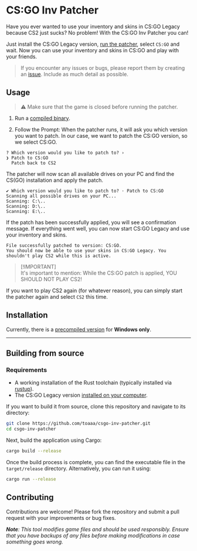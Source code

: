 # CS:GO Inv Patcher

Have you ever wanted to use your inventory and skins in CS:GO Legacy because CS2 just sucks? No problem! With the CS:GO Inv Patcher you can!

Just install the CS:GO Legacy version, [run the patcher](#usage), select `CS:GO` and wait. Now you can use your inventory and skins in CS:GO and play with your friends.

> If you encounter any issues or bugs, please report them by creating an [issue](https://github.com/Toaaa/csgo-inv-patcher/issues/new). Include as much detail as possible.

## Usage

> ⚠️ Make sure that the game is closed before running the patcher.

1. Run a [compiled binary](#installation).

2. Follow the Prompt: When the patcher runs, it will ask you which version you want to patch. In our case, we want to patch the CS:GO version, so we select CS:GO.

```
? Which version would you like to patch to? ›
❯ Patch to CS:GO
  Patch back to CS2
```

The patcher will now scan all available drives on your PC and find the CS(GO) installation and apply the patch.

```
✔ Which version would you like to patch to? · Patch to CS:GO
Scanning all possible drives on your PC...
Scanning: C:\..
Scanning: D:\..
Scanning: E:\..
```

If the patch has been successfully applied, you will see a confirmation message. If everything went well, you can now start CS:GO Legacy and use your inventory and skins.

```csgo message
File successfully patched to version: CS:GO.
You should now be able to use your skins in CS:GO Legacy. You shouldn't play CS2 while this is active.
```

> [!IMPORTANT]\
> It's important to mention: While the CS:GO patch is applied, YOU SHOULD NOT PLAY CS2!

If you want to play CS2 again (for whatever reason), you can simply start the patcher again and select `CS2` this time.

## Installation

Currently, there is a [precompiled version](https://github.com/Toaaa/csgo-inv-patcher/releases/latest) for **Windows only**.

---


## Building from source
### Requirements

- A working installation of the Rust toolchain (typically installed via [rustup](https://rustup.rs/)).
- The CS:GO Legacy version [installed on your computer](https://bo3.gg/news/how-to-download-csgo-in-steam-after-cs2-release).

If you want to build it from source, clone this repository and navigate to its directory:

```bash
git clone https://github.com/toaaa/csgo-inv-patcher.git
cd csgo-inv-patcher
```

Next, build the application using Cargo:

```bash
cargo build --release
```

Once the build process is complete, you can find the executable file in the `target/release` directory.
Alternatively, you can run it using:

```sh
cargo run --release
```

## Contributing

Contributions are welcome! Please fork the repository and submit a pull request with your improvements or bug fixes.

***Note**: This tool modifies game files and should be used responsibly. Ensure that you have backups of any files before making modifications in case something goes wrong.*
